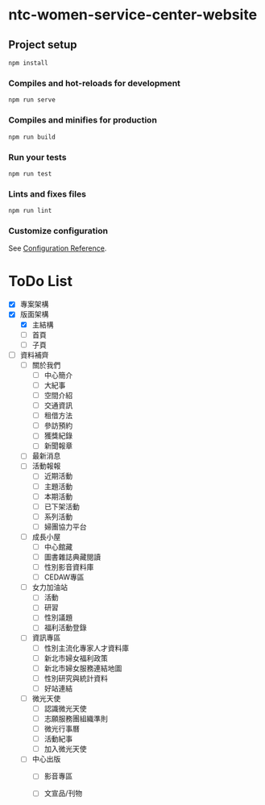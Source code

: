# ntc-women-service-center-website

## Project setup
```
npm install
```

### Compiles and hot-reloads for development
```
npm run serve
```

### Compiles and minifies for production
```
npm run build
```

### Run your tests
```
npm run test
```

### Lints and fixes files
```
npm run lint
```

### Customize configuration
See [Configuration Reference](https://cli.vuejs.org/config/).

# ToDo List
- [x] 專案架構
- [x] 版面架構
  - [x] 主結構
  - [ ] 首頁
  - [ ] 子頁
- [ ] 資料補齊
  - [ ] 關於我們
    - [ ] 中心簡介
    - [ ] 大紀事    
    - [ ] 空間介紹
    - [ ] 交通資訊
    - [ ] 租借方法
    - [ ] 參訪預約
    - [ ] 獲獎紀錄
    - [ ] 新聞報章
  - [ ] 最新消息
  - [ ] 活動報報
    - [ ] 近期活動
    - [ ] 主題活動
    - [ ] 本期活動
    - [ ] 已下架活動
    - [ ] 系列活動
    - [ ] 婦團協力平台
  - [ ] 成長小屋
    - [ ] 中心館藏
    - [ ] 圖書雜誌典藏閱讀
    - [ ] 性別影音資料庫
    - [ ] CEDAW專區
  - [ ] 女力加油站
    - [ ] 活動
    - [ ] 研習
    - [ ] 性別議題
    - [ ] 福利活動登錄
  - [ ] 資訊專區
    - [ ] 性別主流化專家人才資料庫
    - [ ] 新北市婦女福利政策
    - [ ] 新北市婦女服務連結地圖
    - [ ] 性別研究與統計資料
    - [ ] 好站連結
  - [ ] 微光天使
    - [ ] 認識微光天使
    - [ ] 志願服務團組織準則
    - [ ] 微光行事曆
    - [ ] 活動紀事
    - [ ] 加入微光天使
  - [ ] 中心出版
    - [ ] 影音專區
    - [ ] 文宣品/刊物

